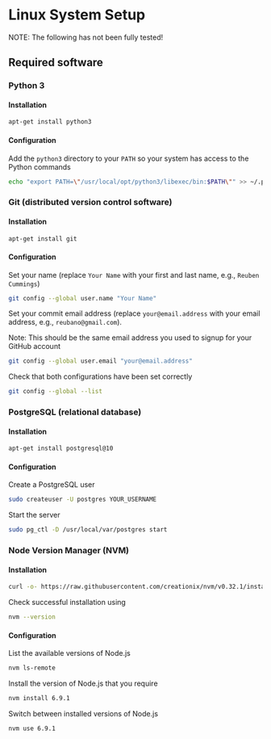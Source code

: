 # Linux System Setup

NOTE: The following has not been fully tested!

## Required software

### Python 3

#### Installation

```bash
apt-get install python3
```

#### Configuration

Add the `python3` directory to your `PATH` so your system has access to the Python commands

```bash
echo "export PATH=\"/usr/local/opt/python3/libexec/bin:$PATH\"" >> ~/.profile
```

### Git (distributed version control software)

#### Installation

```bash
apt-get install git
```

#### Configuration

Set your name (replace `Your Name` with your first and last name, e.g., `Reuben Cummings`)

```bash
git config --global user.name "Your Name"
```

Set your commit email address (replace `your@email.address` with your email address, e.g., `reubano@gmail.com`).

Note: This should be the same email address you used to signup for your GitHub account

```bash
git config --global user.email "your@email.address"
```

Check that both configurations have been set correctly

```bash
git config --global --list
```

### PostgreSQL (relational database)

#### Installation

```bash
apt-get install postgresql@10
```

#### Configuration

Create a PostgreSQL user

```bash
sudo createuser -U postgres YOUR_USERNAME
```

Start the server

```bash
sudo pg_ctl -D /usr/local/var/postgres start
```


### Node Version Manager (NVM)

#### Installation

```bash
curl -o- https://raw.githubusercontent.com/creationix/nvm/v0.32.1/install.sh | bash
```

Check successful installation using

```bash
nvm --version
```

#### Configuration

List the available versions of Node.js

```bash
nvm ls-remote
```

Install the version of Node.js that you require

```bash
nvm install 6.9.1
```

Switch between installed versions of Node.js

```bash
nvm use 6.9.1
```
